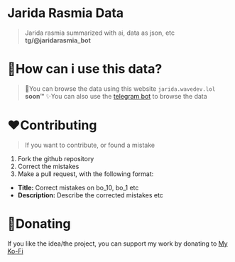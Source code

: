 # Jarida Rasmia Data
> Jarida rasmia summarized with ai, data as json, etc **tg/@jaridarasmia_bot**

# 📂How can i use this data?
> 🔎You can browse the data using this website `jarida.wavedev.lol` **soon™️**
> ✨You can also use the [telegram bot](https://t.me/jaridarasmia_bot) to browse the data

# ♥️Contributing
> If you want to contribute, or found a mistake

1. Fork the github repository
2. Correct the mistakes
3. Make a pull request, with the following format:
  - **Title:** Correct mistakes on bo_10, bo_1 etc
  - **Description:** Describe the corrected mistakes etc

# 🎁Donating
If you like the idea/the project, you can support my work by donating to [My Ko-Fi](https://ko-fi.com/wavedev)
